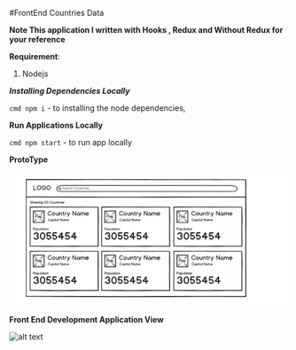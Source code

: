 #FrontEnd Countries Data  
 
**Note This application I written with Hooks , Redux and Without Redux for your reference**

****Requirement****:
1) Nodejs

***Installing Dependencies Locally***

``cmd npm i`` - to installing the node dependencies,

**Run Applications Locally**

``cmd npm start`` - to run app locally





**ProtoType**

![alt text](images/prototype.png)


**Front End Development Application View**

![alt text](images/App-Overview.gif)



